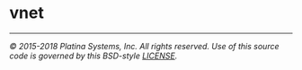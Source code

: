 # vnet

---

*&copy; 2015-2018 Platina Systems, Inc. All rights reserved.
Use of this source code is governed by this BSD-style [LICENSE].*

[LICENSE]: LICENSE
